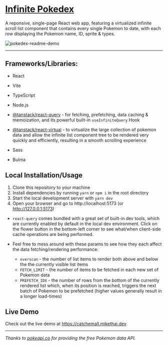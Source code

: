 # [Infinite Pokedex](https://catchemall.mikethai.dev)

A reponsive, single-page React web app, featuring a virtualized infinite scroll list component that contains every single Pokemon to date, with each row displaying the Pokemon name, ID, sprite & types.

![pokedex-readme-demo](https://user-images.githubusercontent.com/15115669/228356192-4e5a56b0-7ca9-4709-af51-4f75aef7ec3d.gif)

***
## Frameworks/Libraries:

- React
- Vite
- TypeScript
- Node.js

- [@tanstack/react-query](https://tanstack.com/query) - for fetching, prefetching, data caching & memoization, and its powerful built-in `useInfiniteQuery` Hook
- [@tanstack/react-virtual](https://tanstack.com/virtual/v3) - to virtualize the large collection of pokemon data and allow the infinite list component tree to be rendered very quickly and efficiently, resulting in a smooth scrolling experience
- Sass
- Bulma

## Local Installation/Usage

1) Clone this repository to your machine
2) Install dependencies by running `yarn` or `npm i` in the root directory
3) Start the local development server with `yarn dev`
4) Open your browser and go to http://localhost:5173 (or http://127.0.0.1:5173)
- `react-query` comes bundled with a great set of built-in dev tools, which are currently enabled by default in the local dev environment. Click on the flower button in the bottom-left corner to see what/when client-side cache operations are being performed.

- Feel free to mess around with these params to see how they each affect the data fetching/rendering performance:
  - `overscan` - the number of list items to render both above and below the the currently visible list items
  - `FETCH_LIMIT` - the number of items to be fetched in each new set of Pokemon data
  - `PREFETCH_IDX` - the number of rows from the bottom of the currently rendered list which, when its position is reached, triggers the next batch of Pokemon to be prefetched (higher values generally result in a longer load-times)

## Live Demo
Check out the live demo at <https://catchemall.mikethai.dev>
***
*Thanks to [pokeapi.co](pokeapi.co) for providing the free Pokemon data API.*
